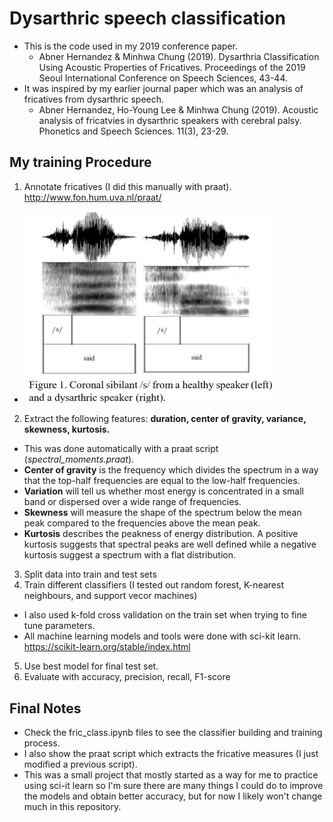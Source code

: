 # Dysarthric speech classification
- This is the code used in my 2019 conference paper.
  - Abner Hernandez & Minhwa Chung (2019). Dysarthria Classification Using Acoustic Properties of Fricatives. Proceedings of the 2019 Seoul International Conference on Speech Sciences, 43-44.
- It was inspired by my earlier journal paper which was an analysis of fricatives from dysarthric speech.
  - Abner Hernandez, Ho-Young Lee & Minhwa Chung (2019). Acoustic analysis of fricatvies in dysarthric speakers with cerebral palsy. Phonetics and Speech Sciences. 11(3), 23-29.
  
  
## My training Procedure
1. Annotate fricatives (I did this manually with praat). http://www.fon.hum.uva.nl/praat/
  - <img src="images/said.png" width="400">
2. Extract the following features: **duration, center of gravity, variance, skewness, kurtosis.**
  - This was done automatically with a praat script (*spectral_moments.praat*).
  - **Center of gravity** is the frequency which divides the spectrum in a way that the top-half frequencies are equal to the low-half frequencies.<br/>
  - **Variation** will tell us whether most energy is concentrated in a small band or dispersed over a wide range of frequencies. 
  - **Skewness** will measure the shape of the spectrum below the mean peak compared to the frequencies above the mean peak.
  -  **Kurtosis** describes the peakness of energy distribution. A positive kurtosis suggests that spectral peaks are well defined while a negative kurtosis suggest a spectrum with a flat distribution.
  
3. Split data into train and test sets
4. Train different classifiers (I tested out random forest, K-nearest neighbours, and support vecor machines)
  - I also used k-fold cross validation on the train set when trying to fine tune parameters.
  - All machine learning models and tools were done with sci-kit learn. https://scikit-learn.org/stable/index.html
5. Use best model for final test set.
6. Evaluate with accuracy, precision, recall, F1-score


## Final Notes
- Check the fric_class.ipynb files to see the classifier building and training process.
- I also show the praat script which extracts the fricative measures (I just modified a previous script). 
- This was a small project that mostly started as a way for me to practice using sci-it learn so I'm sure there are many things I could do to improve the models and obtain better accuracy, but for now I likely won't change much in this repository.
